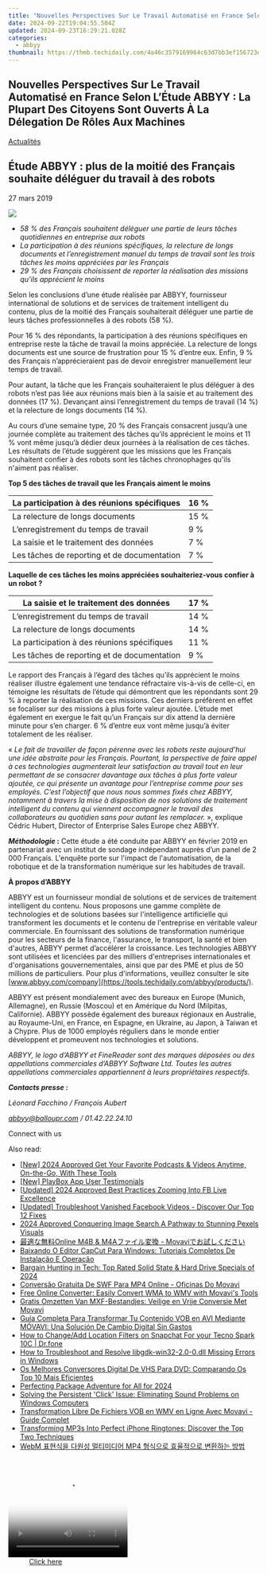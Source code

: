 ```yaml
---
title: "Nouvelles Perspectives Sur Le Travail Automatisé en France Selon L’Étude ABBYY : La Plupart Des Citoyens Sont Ouverts À La Délegation De Rôles Aux Machines"
date: 2024-09-22T19:04:55.584Z
updated: 2024-09-23T16:29:21.028Z
categories:
  - abbyy
thumbnail: https://thmb.techidaily.com/4a46c3579169964c63d7bb3ef156723da1c897ffca7f03ef7871aadd312df806.jpg
---
```


## Nouvelles Perspectives Sur Le Travail Automatisé en France Selon L’Étude ABBYY : La Plupart Des Citoyens Sont Ouverts À La Délegation De Rôles Aux Machines

[Actualités](https://tools.techidaily.com/abbyy/products/)

## Étude ABBYY : plus de la moitié des Français souhaite déléguer du travail à des robots

27 mars 2019

![](https://content.abbyy.com/-/media/project/abbyy/abbyy/branchtemplates/shutterstock_1272462163_1296-x-729.jpg?h=729&iar=0&w=1296)

* _58 % des Français souhaitent déléguer une partie de leurs tâches quotidiennes en entreprise aux robots_
* _La participation à des réunions spécifiques, la relecture de longs documents et l’enregistrement manuel du temps de travail sont les trois tâches les moins appréciées par les Français_
* _29 % des Français choisissent de reporter la réalisation des missions qu’ils apprécient le moins_

  
Selon les conclusions d’une étude réalisée par ABBYY, fournisseur international de solutions et de services de traitement intelligent du contenu, plus de la moitié des Français souhaiterait déléguer une partie de leurs tâches professionnelles à des robots (58 %).

Pour 16 % des répondants, la participation à des réunions spécifiques en entreprise reste la tâche de travail la moins appréciée. La relecture de longs documents est une source de frustration pour 15 % d’entre eux. Enfin, 9 % des Français n’apprécieraient pas de devoir enregistrer manuellement leur temps de travail.

Pour autant, la tâche que les Français souhaiteraient le plus déléguer à des robots n’est pas liée aux réunions mais bien à la saisie et au traitement des données (17 %). Devançant ainsi l’enregistrement du temps de travail (14 %) et la relecture de longs documents (14 %).

Au cours d’une semaine type, 20 % des Français consacrent jusqu’à une journée complète au traitement des tâches qu’ils apprécient le moins et 11 % vont même jusqu’à dédier deux journées à la réalisation de ces tâches. Les résultats de l’étude suggèrent que les missions que les Français souhaitent confier à des robots sont les tâches chronophages qu'ils n'aiment pas réaliser.

  
**Top 5 des tâches de travail que les Français aiment le moins**

| La participation à des réunions spécifiques | 16 % |
| ------------------------------------------- | ---- |
| La relecture de longs documents             | 15 % |
| L’enregistrement du temps de travail        | 9 %  |
| La saisie et le traitement des données      | 7 %  |
| Les tâches de reporting et de documentation | 7 %  |
  
  
**Laquelle de ces tâches les moins appréciées souhaiteriez-vous confier à un robot ?**

| La saisie et le traitement des données      | 17 % |
| ------------------------------------------- | ---- |
| L’enregistrement du temps de travail        | 14 % |
| La relecture de longs documents             | 14 % |
| La participation à des réunions spécifiques | 11 % |
| Les tâches de reporting et de documentation | 9 %  |
  
  
Le rapport des Français à l’égard des tâches qu’ils apprécient le moins réaliser illustre également une tendance réfractaire vis-à-vis de celle-ci, en témoigne les résultats de l’étude qui démontrent que les répondants sont 29 % à reporter la réalisation de ces missions. Ces derniers préfèrent en effet se focaliser sur des missions à plus forte valeur ajoutée. L’étude met également en exergue le fait qu’un Français sur dix attend la dernière minute pour s’en charger. 6 % d’entre eux vont même jusqu’à éviter totalement de les réaliser.

  
« _Le fait de travailler de façon pérenne avec les robots reste aujourd’hui une idée abstraite pour les Français. Pourtant, la perspective de faire appel à ces technologies augmenterait leur satisfaction au travail tout en leur permettant de se consacrer davantage aux tâches à plus forte valeur ajoutée, ce qui présente un avantage pour l’entreprise comme pour ses employés. C’est l’objectif que nous nous sommes fixés chez ABBYY, notamment à travers la mise à disposition de nos solutions de traitement intelligent du contenu qui viennent accompagner le travail des collaborateurs au quotidien sans pour autant les remplacer._ », explique Cédric Hubert, Director of Enterprise Sales Europe chez ABBYY.

  
**_Méthodologie_ :** Cette étude a été conduite par ABBYY en février 2019 en partenariat avec un institut de sondage indépendant auprès d’un panel de 2 000 Français. L'enquête porte sur l'impact de l'automatisation, de la robotique et de la transformation numérique sur les habitudes de travail.

  
**À propos d’ABBYY** 

ABBYY est un fournisseur mondial de solutions et de services de traitement intelligent du contenu. Nous proposons une gamme complète de technologies et de solutions basées sur l'intelligence artificielle qui transforment les documents et le contenu de l'entreprise en véritable valeur commerciale. En fournissant des solutions de transformation numérique pour les secteurs de la finance, l'assurance, le transport, la santé et bien d'autres, ABBYY permet d’accélérer la croissance. Les technologies ABBYY sont utilisées et licenciées par des milliers d'entreprises internationales et d'organisations gouvernementales, ainsi que par des PME et plus de 50 millions de particuliers. Pour plus d'informations, veuillez consulter le site [www.abbyy.com/company](https://tools.techidaily.com/abbyy/products/).

ABBYY est présent mondialement avec des bureaux en Europe (Munich, Allemagne), en Russie (Moscou) et en Amérique du Nord (Milpitas, Californie). ABBYY possède également des bureaux régionaux en Australie, au Royaume-Uni, en France, en Espagne, en Ukraine, au Japon, à Taiwan et à Chypre. Plus de 1000 employés réguliers dans le monde entier développent et promeuvent nos technologies et solutions.

_ABBYY, le logo d’ABBYY et FineReader sont des marques déposées ou des appellations commerciales d’ABBYY Software Ltd. Toutes les autres appellations commerciales appartiennent à leurs propriétaires respectifs._ 

  
**_Contacts presse :_**

_Léonard Facchino / François Aubert_

_[abbyy@balloupr.com](https://tools.techidaily.com/abbyy/products/)_ _/ 01.42.22.24.10_

Connect with us

<ins class="adsbygoogle"
     style="display:block"
     data-ad-format="autorelaxed"
     data-ad-client="ca-pub-7571918770474297"
     data-ad-slot="1223367746"></ins>

<ins class="adsbygoogle"
     style="display:block"
     data-ad-client="ca-pub-7571918770474297"
     data-ad-slot="8358498916"
     data-ad-format="auto"
     data-full-width-responsive="true"></ins>

<span class="atpl-alsoreadstyle">Also read:</span>
<div><ul>
<li><a href="https://youtube-web.techidaily.com/024-approved-get-your-favorite-podcasts-and-videos-anytime-on-the-go-with-these-tools/"><u>[New] 2024 Approved Get Your Favorite Podcasts & Videos Anytime, On-the-Go, With These Tools</u></a></li>
<li><a href="https://fox-cloud.techidaily.com/new-playbox-app-user-testimonials/"><u>[New] PlayBox App User Testimonials</u></a></li>
<li><a href="https://fox-access.techidaily.com/updated-2024-approved-best-practices-zooming-into-fb-live-excellence/"><u>[Updated] 2024 Approved Best Practices Zooming Into FB Live Excellence</u></a></li>
<li><a href="https://facebook-clips.techidaily.com/updated-troubleshoot-vanished-facebook-videos-discover-our-top-12-fixes/"><u>[Updated] Troubleshoot Vanished Facebook Videos - Discover Our Top 12 Fixes</u></a></li>
<li><a href="https://article-files.techidaily.com/2024-approved-conquering-image-search-a-pathway-to-stunning-pexels-visuals/"><u>2024 Approved Conquering Image Search A Pathway to Stunning Pexels Visuals</u></a></li>
<li><a href="https://solve-manuals.techidaily.com/online-m4b-and-m4a-movavi/"><u>最適な無料Online M4B & M4Aファイル変換 - Movaviでお試しください</u></a></li>
<li><a href="https://solve-manuals.techidaily.com/baixando-o-editor-capcut-para-windows-tutoriais-completos-de-instalacao-e-operacao/"><u>Baixando O Editor CapCut Para Windows: Tutoriais Completos De Instalação E Operação</u></a></li>
<li><a href="https://hardware-tips.techidaily.com/bargain-hunting-in-tech-top-rated-solid-state-and-hard-drive-specials-of-2024/"><u>Bargain Hunting in Tech: Top Rated Solid State & Hard Drive Specials of 2024</u></a></li>
<li><a href="https://solve-manuals.techidaily.com/conversao-gratuita-de-swf-para-mp4-online-oficinas-do-movavi/"><u>Conversão Gratuita De SWF Para MP4 Online - Oficinas Do Movavi</u></a></li>
<li><a href="https://solve-manuals.techidaily.com/free-online-converter-easily-convert-wma-to-wmv-with-movavis-tools/"><u>Free Online Converter: Easily Convert WMA to WMV with Movavi's Tools</u></a></li>
<li><a href="https://solve-manuals.techidaily.com/gratis-omzetten-van-mxf-bestandjes-veilige-en-vrije-conversie-met-movavi/"><u>Gratis Omzetten Van MXF-Bestandjes: Veilige en Vrije Conversie Met Movavi</u></a></li>
<li><a href="https://solve-manuals.techidaily.com/guia-completa-para-transformar-tu-contenido-vob-en-avi-mediante-movavi-una-solucion-de-cambio-digital-sin-gastos/"><u>Guía Completa Para Transformar Tu Contenido VOB en AVI Mediante MÓVAVI: Una Solución De Cambio Digital Sin Gastos</u></a></li>
<li><a href="https://location-social.techidaily.com/how-to-changeadd-location-filters-on-snapchat-for-your-tecno-spark-10c-drfone-by-drfone-virtual-android/"><u>How to Change/Add Location Filters on Snapchat For your Tecno Spark 10C | Dr.fone</u></a></li>
<li><a href="https://tech-renaissance.techidaily.com/how-to-troubleshoot-and-resolve-libgdk-win32-20-0dll-missing-errors-in-windows/"><u>How to Troubleshoot and Resolve libgdk-win32-2.0-0.dll Missing Errors in Windows</u></a></li>
<li><a href="https://solve-manuals.techidaily.com/os-melhores-conversores-digital-de-vhs-para-dvd-comparando-os-top-10-mais-eficientes/"><u>Os Melhores Conversores Digital De VHS Para DVD: Comparando Os Top 10 Mais Eficientes</u></a></li>
<li><a href="https://extra-support.techidaily.com/perfecting-package-adventure-for-all-for-2024/"><u>Perfecting Package Adventure for All for 2024</u></a></li>
<li><a href="https://sound-issues.techidaily.com/solving-the-persistent-click-issue-eliminating-sound-problems-on-windows-computers/"><u>Solving the Persistent 'Click' Issue: Eliminating Sound Problems on Windows Computers</u></a></li>
<li><a href="https://solve-manuals.techidaily.com/transformation-libre-de-fichiers-vob-en-wmv-en-ligne-avec-movavi-guide-complet/"><u>Transformation Libre De Fichiers VOB en WMV en Ligne Avec Movavi - Guide Complet</u></a></li>
<li><a href="https://solve-manuals.techidaily.com/transforming-mp3s-into-perfect-iphone-ringtones-discover-the-top-two-techniques/"><u>Transforming MP3s Into Perfect iPhone Ringtones: Discover the Top Two Techniques</u></a></li>
<li><a href="https://solve-manuals.techidaily.com/1726221741653-webm-mp4/"><u>WebM 표현식을 다원성 멀티미디어 MP4 형식으로 효율적으로 변환하는 방법</u></a></li>
</ul></div>

<!-- affiliate ads begin -->
<span id="1328679">
					<video width="240" height="200" style="cursor:pointer"
           poster="//a.impactradius-go.com/display-clicktoplayimage/1328679.png"
           onclick="if(!this.playClicked){this.play();this.setAttribute('controls',true);this.playClicked=true;}">
	   <source src="//a.impactradius-go.com/display-ad/15852-1328679">
	   <img src="//a.impactradius-go.com/display-clicktoplayimage/1328679.png" style="border: none; height: 100%; width: 100%; object-fit: contain">
	</video>
	<div style="width:150px;text-align:center"><a href="javascript:window.open(decodeURIComponent('https%3A%2F%2Fthefitville.pxf.io%2Fc%2F5597632%2F1328679%2F15852'), '_blank');void(0);">Click here</a></div>
</span>
<img height="0" width="0" src="https://imp.pxf.io/i/5597632/1328679/15852" style="position:absolute;visibility:hidden;" border="0" />
<!-- affiliate ads end -->

